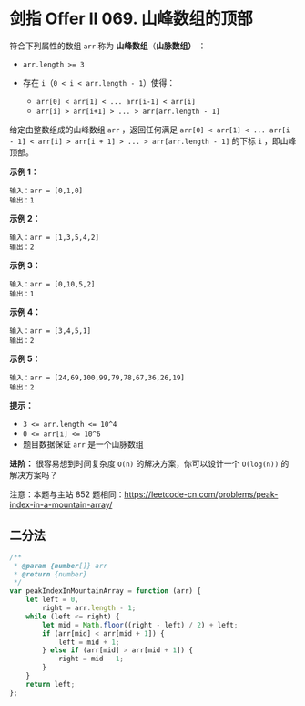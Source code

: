 # 剑指 Offer II 069. 山峰数组的顶部

符合下列属性的数组 `arr` 称为 **山峰数组**（**山脉数组）** ：

-   `arr.length >= 3`

-   存在 `i`（`0 < i < arr.length - 1`）使得：

    -   `arr[0] < arr[1] < ... arr[i-1] < arr[i]`
    -   `arr[i] > arr[i+1] > ... > arr[arr.length - 1]`

给定由整数组成的山峰数组 `arr` ，返回任何满足 `arr[0] < arr[1] < ... arr[i - 1] < arr[i] > arr[i + 1] > ... > arr[arr.length - 1]` 的下标 `i` ，即山峰顶部。

**示例 1：**

```
输入：arr = [0,1,0]
输出：1
```

**示例 2：**

```
输入：arr = [1,3,5,4,2]
输出：2
```

**示例 3：**

```
输入：arr = [0,10,5,2]
输出：1
```

**示例 4：**

```
输入：arr = [3,4,5,1]
输出：2
```

**示例 5：**

```
输入：arr = [24,69,100,99,79,78,67,36,26,19]
输出：2
```

**提示：**

-   `3 <= arr.length <= 10^4`
-   `0 <= arr[i] <= 10^6`
-   题目数据保证 `arr` 是一个山脉数组

**进阶：** 很容易想到时间复杂度 `O(n)` 的解决方案，你可以设计一个 `O(log(n))` 的解决方案吗？

注意：本题与主站 852 题相同：https://leetcode-cn.com/problems/peak-index-in-a-mountain-array/

## 二分法

```javascript
/**
 * @param {number[]} arr
 * @return {number}
 */
var peakIndexInMountainArray = function (arr) {
    let left = 0,
        right = arr.length - 1;
    while (left <= right) {
        let mid = Math.floor((right - left) / 2) + left;
        if (arr[mid] < arr[mid + 1]) {
            left = mid + 1;
        } else if (arr[mid] > arr[mid + 1]) {
            right = mid - 1;
        }
    }
    return left;
};
```
